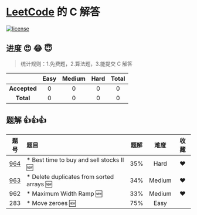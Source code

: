 # [LeetCode](https://leetcode.com) 的 C 解答

[![license](http://img.shields.io/badge/license-Apache2.0-brightgreen.svg?style=flat)](https://github.com/beifangguniang/leetcode-traing)

## 进度  :heart_eyes: :joy: :innocent:

> 统计规则：1.免费题，2.算法题，3.能提交 C 解答

|     |Easy|Medium|Hard|Total|
|:---:|:---:|:---:|:---:|:---:|
|**Accepted**|0|0|0|0|
|**Total**|0|0|0|0|

## 题解 :+1::+1::+1:

|题号|题目|题解|难度|收藏|
|:-:|:-|:-: | :-: | :-: |
|[964](https://leetcode.com/problems/least-operators-to-express-number/)| * Best time to buy and sell stocks II :new: |35%|Hard|:heart:|
|[963](https://leetcode.com/problems/minimum-area-rectangle-ii/)| * Delete duplicates from sorted arrays :new: |34%|Medium|:heart:|
|962| * Maximum Width Ramp :new: |33%|Medium|:heart:|
|283| * Move zeroes :new: |75%|Easy| |
